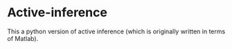 # Active-inference
This a python version of active inference (which is originally written in terms of Matlab).
